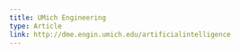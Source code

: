 ```yaml
---
title: UMich Engineering
type: Article
link: http://dme.engin.umich.edu/artificialintelligence
---
```


